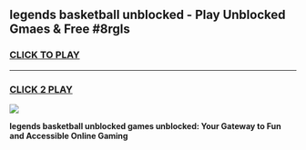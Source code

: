 
## legends basketball unblocked - Play Unblocked Gmaes & Free #8rgls
<h3>
<a href="https://news.freeplayer.one?title=legends_basketball_unblocked&ref=24F">CLICK TO PLAY</a></h3>
<hr>

<h3>
<a href="https://news.freeplayer.one?title=legends_basketball_unblocked&ref=24F">CLICK 2 PLAY</a>
  
</h3>

<a href="https://news.freeplayer.one?title=legends_basketball_unblocked&ref=24F/"><img src="https://clearcache.store/games.png"></a>


**legends basketball unblocked games unblocked: Your Gateway to Fun and Accessible Online Gaming**
